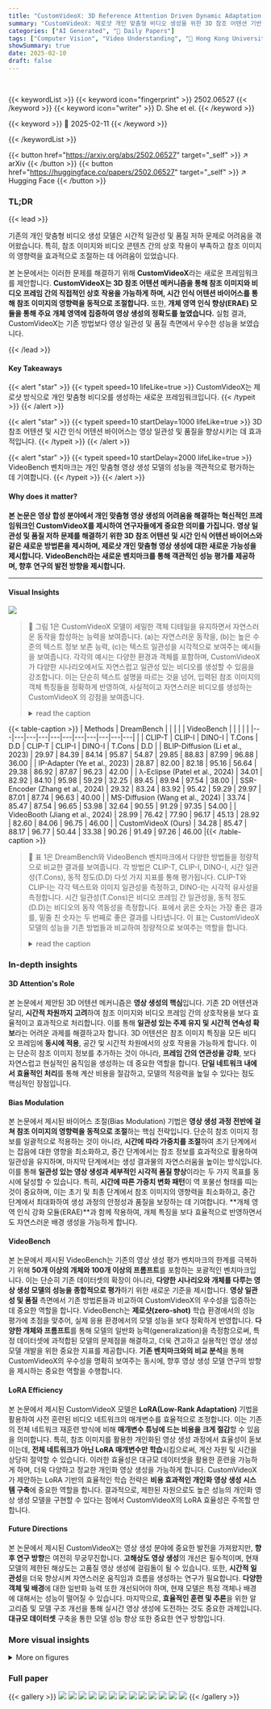 ```yaml
---
title: "CustomVideoX: 3D Reference Attention Driven Dynamic Adaptation for Zero-Shot Customized Video Diffusion Transformers"
summary: "CustomVideoX: 제로샷 개인 맞춤형 비디오 생성을 위한 3D 참조 어텐션 기반 동적 적응"
categories: ["AI Generated", "🤗 Daily Papers"]
tags: ["Computer Vision", "Video Understanding", "🏢 Hong Kong University of Science and Technology",]
showSummary: true
date: 2025-02-10
draft: false
---
```


<br>

{{< keywordList >}}
{{< keyword icon="fingerprint" >}} 2502.06527 {{< /keyword >}}
{{< keyword icon="writer" >}} D. She et el. {{< /keyword >}}
 
{{< keyword >}} 🤗 2025-02-11 {{< /keyword >}}
 
{{< /keywordList >}}

{{< button href="https://arxiv.org/abs/2502.06527" target="_self" >}}
↗ arXiv
{{< /button >}}
{{< button href="https://huggingface.co/papers/2502.06527" target="_self" >}}
↗ Hugging Face
{{< /button >}}




### TL;DR


{{< lead >}}

기존의 개인 맞춤형 비디오 생성 모델은 시간적 일관성 및 품질 저하 문제로 어려움을 겪어왔습니다. 특히, 참조 이미지와 비디오 콘텐츠 간의 상호 작용이 부족하고 참조 이미지의 영향력을 효과적으로 조절하는 데 어려움이 있었습니다.

본 논문에서는 이러한 문제를 해결하기 위해 **CustomVideoX**라는 새로운 프레임워크를 제안합니다. **CustomVideoX는 3D 참조 어텐션 메커니즘을 통해 참조 이미지와 비디오 프레임 간의 직접적인 상호 작용을 가능하게 하며, 시간 인식 어텐션 바이어스를 통해 참조 이미지의 영향력을 동적으로 조절합니다.** 또한, **개체 영역 인식 향상(ERAE) 모듈을 통해 주요 개체 영역에 집중하여 영상 생성의 정확도를 높였습니다.** 실험 결과, CustomVideoX는 기존 방법보다 영상 일관성 및 품질 측면에서 우수한 성능을 보였습니다.

{{< /lead >}}


#### Key Takeaways

{{< alert "star" >}}
{{< typeit speed=10 lifeLike=true >}} CustomVideoX는 제로샷 방식으로 개인 맞춤형 비디오를 생성하는 새로운 프레임워크입니다. {{< /typeit >}}
{{< /alert >}}

{{< alert "star" >}}
{{< typeit speed=10 startDelay=1000 lifeLike=true >}} 3D 참조 어텐션 및 시간 인식 어텐션 바이어스는 영상 일관성 및 품질을 향상시키는 데 효과적입니다. {{< /typeit >}}
{{< /alert >}}

{{< alert "star" >}}
{{< typeit speed=10 startDelay=2000 lifeLike=true >}} VideoBench 벤치마크는 개인 맞춤형 영상 생성 모델의 성능을 객관적으로 평가하는 데 기여합니다. {{< /typeit >}}
{{< /alert >}}

#### Why does it matter?
**본 논문은 영상 합성 분야에서 개인 맞춤형 영상 생성의 어려움을 해결하는 혁신적인 프레임워크인 CustomVideoX를 제시하여 연구자들에게 중요한 의미를 가집니다.**  **영상 일관성 및 품질 저하 문제를 해결하기 위한 3D 참조 어텐션 및 시간 인식 어텐션 바이어스와 같은 새로운 방법론을 제시하며, 제로샷 개인 맞춤형 영상 생성에 대한 새로운 가능성을 제시합니다.**  **VideoBench라는 새로운 벤치마크를 통해 객관적인 성능 평가를 제공하며, 향후 연구의 발전 방향을 제시합니다.**

------
#### Visual Insights



![](https://arxiv.org/html/2502.06527/x2.png)

> 🔼 그림 1은 CustomVideoX 모델이 세밀한 객체 디테일을 유지하면서 자연스러운 동작을 합성하는 능력을 보여줍니다.  (a)는 자연스러운 동작을, (b)는 높은 수준의 텍스트 정보 보존 능력, (c)는 텍스트 일관성을 시각적으로 보여주는 예시들을 보여줍니다. 각각의 예시는 다양한 환경과 객체를 포함하며, CustomVideoX 가 다양한 시나리오에서도 자연스럽고 일관성 있는 비디오를 생성할 수 있음을 강조합니다.  이는 단순히 텍스트 설명을 따르는 것을 넘어, 입력된 참조 이미지의 객체 특징들을 정확하게 반영하여, 사실적이고 자연스러운 비디오를 생성하는 CustomVideoX 의 강점을 보여줍니다.
> <details>
> <summary>read the caption</summary>
> Figure 1:  CustomVideoX synthesizes natural motions while preserving the fine-grained object details.
> </details>





{{< table-caption >}}
| Methods | DreamBench |  |  |  |  | VideoBench |  |  |  |  |
|---|---|---|---|---|---|---|---|---|---|---|
|  | CLIP-T | CLIP-I | DINO-I | T.Cons | D.D | CLIP-T | CLIP-I | DINO-I | T.Cons | D.D |
| BLIP-Diffusion (Li et al., 2023) | 29.97 | 84.39 | 84.14 | 95.87 | 54.87 | 29.85 | 88.83 | 87.99 | 96.88 | 36.00 |
| IP-Adapter (Ye et al., 2023) | 28.87 | 82.00 | 82.18 | 95.16 | 56.64 | 29.38 | 86.92 | 87.87 | 96.23 | 42.00 |
| λ-Eclipse (Patel et al., 2024) | 34.01 | 82.92 | 84.10 | 95.98 | 59.29 | 32.25 | 89.45 | 89.94 | 97.54 | 38.00 |
| SSR-Encoder (Zhang et al., 2024) | 29.32 | 83.24 | 83.92 | 95.42 | 59.29 | 29.97 | 87.01 | 87.74 | 96.63 | 40.00 |
| MS-Diffusion (Wang et al., 2024) | 33.74 | 85.47 | 87.54 | 96.65 | 53.98 | 32.64 | 90.55 | 91.29 | 97.35 | 54.00 |
| VideoBooth (Jiang et al., 2024) | 28.99 | 76.42 | 77.90 | 96.17 | 45.13 | 28.92 | 82.60 | 84.06 | 96.75 | 46.00 |
| CustomVideoX (Ours) | 34.28 | 85.47 | 88.17 | 96.77 | 50.44 | 33.38 | 90.26 | 91.49 | 97.26 | 46.00 |{{< /table-caption >}}

> 🔼 표 1은 DreamBench와 VideoBench 벤치마크에서 다양한 방법들을 정량적으로 비교한 결과를 보여줍니다.  각 방법은 CLIP-T, CLIP-I, DINO-I, 시간 일관성(T.Cons), 동적 정도(D.D) 다섯 가지 지표를 통해 평가됩니다.  CLIP-T와 CLIP-I는 각각 텍스트와 이미지 일관성을 측정하고, DINO-I는 시각적 유사성을 측정합니다. 시간 일관성(T.Cons)은 비디오 프레임 간 일관성을, 동적 정도(D.D)는 비디오의 동작 역동성을 측정합니다.  표에서 굵은 숫자는 가장 좋은 결과를, 밑줄 친 숫자는 두 번째로 좋은 결과를 나타냅니다. 이 표는 CustomVideoX 모델의 성능을 기존 방법들과 비교하여 정량적으로 보여주는 역할을 합니다.
> <details>
> <summary>read the caption</summary>
> Table 1: Quantitative comparison of different methods across DreamBench and VideoBench benchmarks. Bold represents the best result and data underline represents the second-best result.
> </details>





### In-depth insights


#### 3D Attention's Role
본 논문에서 제안된 3D 어텐션 메커니즘은 **영상 생성의 핵심**입니다.  기존 2D 어텐션과 달리, **시간적 차원까지 고려**하여 참조 이미지와 비디오 프레임 간의 상호작용을 보다 효율적이고 효과적으로 처리합니다. 이를 통해 **일관성 있는 주제 유지 및 시간적 연속성 확보**라는 어려운 과제를 해결하고자 합니다.  3D 어텐션은 참조 이미지 특징을 모든 비디오 프레임에 **동시에 적용**, 공간 및 시간적 차원에서의 상호 작용을 가능하게 합니다.  이는 단순히 참조 이미지 정보를 추가하는 것이 아니라, **프레임 간의 연관성을 강화**, 보다 자연스럽고 현실적인 움직임을 생성하는 데 중요한 역할을 합니다.  **단일 네트워크 내에서 효율적인 처리**를 통해 계산 비용을 절감하고, 모델의 적응력을 높일 수 있다는 점도 핵심적인 장점입니다.

#### Bias Modulation
본 논문에서 제시된 바이어스 조절(Bias Modulation) 기법은 **영상 생성 과정 전반에 걸쳐 참조 이미지의 영향력을 동적으로 조절**하는 핵심 전략입니다.  단순히 참조 이미지 정보를 일괄적으로 적용하는 것이 아니라, **시간에 따라 가중치를 조절**하여 초기 단계에서는 잡음에 대한 영향을 최소화하고, 중간 단계에서는 참조 정보를 효과적으로 활용하여 일관성을 유지하며, 마지막 단계에서는 생성 결과물의 자연스러움을 높이는 방식입니다. 이를 통해 **일관성 있는 영상 생성과 세부적인 시각적 품질 향상**이라는 두 가지 목표를 동시에 달성할 수 있습니다. 특히, **시간에 따른 가중치 변화 패턴**이 역 포물선 형태를 띠는 것이 중요하며, 이는 초기 및 최종 단계에서 참조 이미지의 영향력을 최소화하고, 중간 단계에서 최대화하여 생성 과정의 안정성과 품질을 보장하는 데 기여합니다.  **개체 영역 인식 강화 모듈(ERAE)**과 함께 작용하여, 개체 특징을 보다 효율적으로 반영하면서도 자연스러운 배경 생성을 가능하게 합니다.

#### VideoBench
본 논문에서 제시된 VideoBench는 기존의 영상 생성 평가 벤치마크의 한계를 극복하기 위해 **50개 이상의 개체와 100개 이상의 프롬프트**를 포함하는 포괄적인 벤치마크입니다. 이는 단순히 기존 데이터셋의 확장이 아니라, **다양한 시나리오와 개체를 다루는 영상 생성 모델의 성능을 종합적으로 평가**하기 위한 새로운 기준을 제시합니다.  **영상 일관성 및 품질** 측면에서 기존 방법론들과 비교하여 CustomVideoX의 우수성을 입증하는 데 중요한 역할을 합니다.  VideoBench는 **제로샷(zero-shot)** 학습 환경에서의 성능 평가에 초점을 맞추어, 실제 응용 환경에서의 모델 성능을 보다 정확하게 반영합니다.  **다양한 개체와 프롬프트**를 통해 모델의 일반화 능력(generalization)을 측정함으로써, 특정 데이터셋에 과적합된 모델의 문제점을 해결하고, 더욱 견고하고 실용적인 영상 생성 모델 개발을 위한 중요한 지표를 제공합니다.  **기존 벤치마크와의 비교 분석**을 통해 CustomVideoX의 우수성을 명확히 보여주는 동시에, 향후 영상 생성 모델 연구의 방향을 제시하는 중요한 역할을 수행합니다.

#### LoRA Efficiency
본 논문에서 제시된 CustomVideoX 모델은 **LoRA(Low-Rank Adaptation)** 기법을 활용하여 사전 훈련된 비디오 네트워크의 매개변수를 효율적으로 조정합니다.  이는 기존의 전체 네트워크 재훈련 방식에 비해 **매개변수 튜닝에 드는 비용을 크게 절감**할 수 있음을 의미합니다. 특히, 참조 이미지를 활용한 개인화된 영상 생성 과정에서 효율성이 돋보이는데,  **전체 네트워크가 아닌 LoRA 매개변수만 학습**시킴으로써, 계산 자원 및 시간을 상당히 절약할 수 있습니다. 이러한 효율성은 대규모 데이터셋을 활용한 훈련을 가능하게 하며, 더욱 다양하고 정교한 개인화 영상 생성을 가능하게 합니다. CustomVideoX가 제안하는 LoRA 기반의 효율적인 학습 전략은 **비용 효과적인 개인화 영상 생성 시스템 구축**에 중요한 역할을 합니다.  결과적으로, 제한된 자원으로도 높은 성능의 개인화 영상 생성 모델을 구현할 수 있다는 점에서 CustomVideoX의 LoRA 효율성은 주목할 만합니다.

#### Future Directions
본 논문에서 제시된 CustomVideoX는 영상 생성 분야에 중요한 발전을 가져왔지만, **향후 연구 방향**은 여전히 무궁무진합니다.  **고해상도 영상 생성**의 개선은 필수적이며,  현재 모델의 제한된 해상도는 고품질 영상 생성에 걸림돌이 될 수 있습니다. 또한, **시간적 일관성**을 더욱 향상시켜 자연스러운 움직임과 흐름을 생성하는 연구가 필요합니다.  **다양한 객체 및 배경**에 대한 일반화 능력 또한 개선되어야 하며, 현재 모델은 특정 객체나 배경에 대해서는 성능이 떨어질 수 있습니다.  마지막으로, **효율적인 훈련 및 추론**을 위한 알고리즘 및 모델 구조 개선을 통해 실시간 영상 생성에 도전하는 것도 중요한 과제입니다.  **대규모 데이터셋** 구축을 통한 모델 성능 향상 또한 중요한 연구 방향입니다.


### More visual insights

<details>
<summary>More on figures
</summary>


![](https://arxiv.org/html/2502.06527/x3.png)

> 🔼 그림 2는 CustomVideoX의 전체 파이프라인을 보여줍니다. CustomVideoX는 제공된 이미지 객체와 텍스트 설명을 사용하여 지정된 지침에 맞는 개인화된 비디오를 생성할 수 있습니다. 3D 참조 어텐션 메커니즘을 통해 참조 이미지를 각 비디오 프레임에 통합하여 참조 이미지와 비디오 프레임 간의 시간적 및 공간적 상호 작용을 가능하게 합니다. 또한 CustomVideoX는 시간에 따른 어텐션 바이어스 전략과 개체 영역 인식 향상 모듈을 사용하여 디노이징 프로세스 전반에 걸쳐 공간적 및 시간적 일관성을 높여 프레임 전체에서 일관된 참조 특징을 유지합니다.
> <details>
> <summary>read the caption</summary>
> Figure 2: The overall pipeline of CustomVideoX. CustomVideoX is capable of producing personalized videos that conform to specified instructions, utilizing provided image objects and textual descriptions. It enhances each video frame by incorporating reference image through 3D Reference Attention mechanism, allowing for dynamic interactions between the reference images and video frames, both temporally and spatially. Moreover, CustomVideoX employs a Time-Aware Attention Bias strategy and an Entity Region-Aware Enhancement module to boost spatial and temporal coherence throughout the denoising process, enabling the model to maintain consistent reference feature capture across frames.
> </details>



![](https://arxiv.org/html/2502.06527/x4.png)

> 🔼 그림 3은 샘플링 과정에서 시간에 따른 어텐션 편향(TAB)과 고정된 어텐션 편향을 비교한 것입니다.  TAB는 포물선 형태의 시간적 마스크를 사용하여 참조 특징의 영향을 역동적으로 조절함으로써 생성 시퀀스 전체에서 참조 이미지의 일관성을 향상시킵니다. 고정된 어텐션 편향과 달리, 시간에 따른 어텐션 편향은 생성 과정의 초기 단계에서는 참조 특징의 영향을 최소화하고, 중간 단계에서는 영향을 증가시키다가, 최종 단계에서는 영향을 감소시킵니다. 이러한 역동적인 조절을 통해 생성된 비디오의 시간적 일관성과 시각적 품질을 향상시키는 효과를 보입니다.
> <details>
> <summary>read the caption</summary>
> Figure 3: The time-aware attention bias v.s. fixed attention bias in the sampling process. TAB dynamically regulates the influence of reference features using a parabolic temporal mask, enhancing the consistency of reference images throughout the generation sequence.
> </details>



![](https://arxiv.org/html/2502.06527/x5.png)

> 🔼 그림 4는 제안된 VideoBench 프레임워크의 개요를 보여줍니다. 왼쪽 패널은 단어 개수를 보여주고, 오른쪽 패널은 프레임워크의 적용을 보여주는 시각적 예시를 제공합니다.  VideoBench는 50개 이상의 개체와 100개 이상의 프롬프트를 포함하는 포괄적인 벤치마크로, 기존 방법과 제안된 방법의 성능을 비교 평가하는 데 사용됩니다.  다양한 시각적 예시를 통해, VideoBench가 다양한 개체와 시나리오에 대한 개인화된 비디오 생성의 품질과 일관성을 평가하는 데 얼마나 효과적인지 보여줍니다.
> <details>
> <summary>read the caption</summary>
> Figure 4: Overview of the Proposed VideoBench Framework. From left to right, panel left illustrates word counting, while panel right provides visual examples demonstrating the application of the framework.
> </details>



![](https://arxiv.org/html/2502.06527/x6.png)

> 🔼 그림 5는 여러 다른 방법들과 비교했을 때 CustomVideoX가 개념 충실도와 캡션 의미 일관성 측면에서 뛰어난 성능을 보여주는 것을 보여주는 정성적 결과를 보여줍니다.  CustomVideoX는 개별화된 모델(+ I2V 모델)과 비교하여, 입력 이미지의 내용을 정확하게 반영하고,  텍스트 설명과 시각적 내용 간의 일치성이 매우 높은 고품질 비디오를 생성하는 것을 확인할 수 있습니다. 그림에는 여러가지 다른 방법들(BLIP-Diffusion, IP-Adapter, A-ECLIPSE, SSR-Encoder, MS-Diffusion)의 결과와 CustomVideoX의 결과를 비교하여 보여주는 여러 비디오 프레임들이 포함되어 있습니다.
> <details>
> <summary>read the caption</summary>
> Figure 5: The qualitative results compared to the personalized model (+ I2V model). When compared to several different methods, CustomVideoX clearly demonstrates superior capabilities on concept fidelity and caption semantic consistency
> </details>



![](https://arxiv.org/html/2502.06527/x7.png)

> 🔼 그림 6은 CustomVideoX와 VideoBooth의 비디오 생성 결과를 비교하여 보여줍니다.  CustomVideoX는 입력 이미지의 세부 정보를 효과적으로 유지하여 더 나은 화질을 제공하며, VideoBooth보다 개선된 비주얼 품질을 보여줍니다. 특히 참조 이미지의 정확도와 시각적 일관성 측면에서 CustomVideoX가 우수함을 보여주는 예시들이 제시되어 있습니다.
> <details>
> <summary>read the caption</summary>
> Figure 6: Compared with VideBooth. CustomVideoX adopts the optimal solution to effectively preserve the fidelity of image prompts and achieve better visual quality.
> </details>



![](https://arxiv.org/html/2502.06527/x8.png)

> 🔼 그림 7은 제안된 모델의 세 가지 주요 모듈(3D Reference Attention, Time-Aware Attention Bias(TAB), Entity Region-Aware Enhancement(ERAE))의 효과를 보여주는 비교 실험 결과를 시각적으로 보여줍니다. 각 모듈을 제거했을 때 생성된 비디오의 질적 차이를 보여줌으로써, 각 모듈의 기여도를 명확하게 설명합니다.  3D Reference Attention은 참조 이미지와 비디오 프레임 간의 상호작용을 향상시키고, TAB은 참조 특징의 영향을 시간에 따라 동적으로 조절하여 일관성을 높이며, ERAE는 주요 개체 영역에 집중하여 정확도를 높입니다. 그림을 통해 각 모듈이 최종 결과에 미치는 영향을 직관적으로 이해할 수 있도록 합니다.
> <details>
> <summary>read the caption</summary>
> Figure 7: Ablation study visualizations comparing module contributions. Demonstration of the effectiveness of the 3D Reference Attention, TAB, and ERAE modules.
> </details>



![](https://arxiv.org/html/2502.06527/x9.png)

> 🔼 이 그림은 고품질 비디오 데이터를 수집하기 위한 파이프라인을 보여줍니다. Qwen2.5와 Grounding SAM 모델을 사용하여 복잡한 장면을 처리하는 경우에도 비디오 해상도, 미적 점수, 동작 점수, 시간적 일관성을 통해 정확한 비디오 품질을 추출할 수 있습니다. 그림은 비디오 데이터 필터링, 주요 개체 추출, 배경 복잡도 평가 및 최종적으로 훈련 데이터 쌍 생성을 위한 단계별 과정을 보여줍니다.
> <details>
> <summary>read the caption</summary>
> Figure 8: The overview of video customization data collection pipeline. When dealing with complex scenarios that contain concepts with Qwen2.5 and Grounding SAM models. Our data pipeline could still extract precise video quality via video resolution, aesthetic score, motion score, and temporal consistency.
> </details>



![](https://arxiv.org/html/2502.06527/x10.png)

> 🔼 그림 9는 다양한 시나리오에서 비디오 생성에 대한 주제 개인화의 추가 결과를 보여줍니다. 이 그림은 자동차, 범선, 토끼, 말, 사자 등 다양한 주제에 대한 개인화된 비디오 생성의 예시를 보여주는 여러 비디오 클립을 포함하고 있습니다. 각 클립은 특정 주제와 관련된 텍스트 설명과 참조 이미지가 주어지면 생성된 비디오 프레임들을 보여줍니다. 이는 CustomVideoX 모델이 다양한 시각적 내용과 움직임을 생성할 수 있는 능력을 보여줍니다. 그림은 논문의 실험 결과 섹션에 있으며, CustomVideoX 모델의 성능을 보다 자세히 보여주기 위해 추가적인 예시를 제공합니다.
> <details>
> <summary>read the caption</summary>
> Figure 9: Additional results of subject personalization for video generation on diverse scenarios (1/2).
> </details>



</details>






### Full paper

{{< gallery >}}
<img src="paper_images/1.png" class="grid-w50 md:grid-w33 xl:grid-w25" />
<img src="paper_images/2.png" class="grid-w50 md:grid-w33 xl:grid-w25" />
<img src="paper_images/3.png" class="grid-w50 md:grid-w33 xl:grid-w25" />
<img src="paper_images/4.png" class="grid-w50 md:grid-w33 xl:grid-w25" />
<img src="paper_images/5.png" class="grid-w50 md:grid-w33 xl:grid-w25" />
<img src="paper_images/6.png" class="grid-w50 md:grid-w33 xl:grid-w25" />
<img src="paper_images/7.png" class="grid-w50 md:grid-w33 xl:grid-w25" />
<img src="paper_images/8.png" class="grid-w50 md:grid-w33 xl:grid-w25" />
<img src="paper_images/9.png" class="grid-w50 md:grid-w33 xl:grid-w25" />
<img src="paper_images/10.png" class="grid-w50 md:grid-w33 xl:grid-w25" />
<img src="paper_images/11.png" class="grid-w50 md:grid-w33 xl:grid-w25" />
<img src="paper_images/12.png" class="grid-w50 md:grid-w33 xl:grid-w25" />
<img src="paper_images/13.png" class="grid-w50 md:grid-w33 xl:grid-w25" />
{{< /gallery >}}